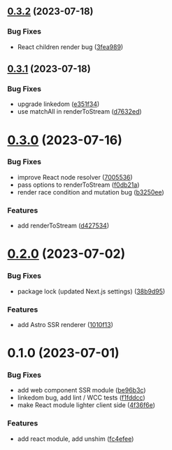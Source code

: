 ## [0.3.2](https://github.com/luwes/wesc/compare/v0.3.1...v0.3.2) (2023-07-18)


### Bug Fixes

* React children render bug ([3fea989](https://github.com/luwes/wesc/commit/3fea9893b295e806f3c76e99c683ee0d79af25d6))



## [0.3.1](https://github.com/luwes/wesc/compare/v0.3.0...v0.3.1) (2023-07-18)


### Bug Fixes

* upgrade linkedom ([e351f34](https://github.com/luwes/wesc/commit/e351f343640ceb0501c8a8680e3eda1e0e97741e))
* use matchAll in renderToStream ([d7632ed](https://github.com/luwes/wesc/commit/d7632edca2c4c4f21d7ec2a436bf8c39c65c8df0))



# [0.3.0](https://github.com/luwes/wesc/compare/v0.2.0...v0.3.0) (2023-07-16)


### Bug Fixes

* improve React node resolver ([7005536](https://github.com/luwes/wesc/commit/7005536f93288b90aec10e74e1277018dbfb614d))
* pass options to renderToStream ([f0db21a](https://github.com/luwes/wesc/commit/f0db21a91b2389e5f3be97ed95043ae446cf2f6f))
* render race condition and mutation bug ([b3250ee](https://github.com/luwes/wesc/commit/b3250eed0aa414399db81d24f92e019cd0c45cc0))


### Features

* add renderToStream ([d427534](https://github.com/luwes/wesc/commit/d4275346778e4c41163f7022080b5d8392e66240))



# [0.2.0](https://github.com/luwes/wesc/compare/v0.1.0...v0.2.0) (2023-07-02)


### Bug Fixes

* package lock (updated Next.js settings) ([38b9d95](https://github.com/luwes/wesc/commit/38b9d959847aaa23c825f8b759d69ed8c73a1bc1))


### Features

* add Astro SSR renderer ([1010f13](https://github.com/luwes/wesc/commit/1010f1304fd97112a070a309e9dd73fee3337249))



# 0.1.0 (2023-07-01)


### Bug Fixes

* add web component SSR module ([be96b3c](https://github.com/luwes/wesc/commit/be96b3c904caec8f46d5b6204908fd756ab63fce))
* linkedom bug, add lint / WCC tests ([f1fddcc](https://github.com/luwes/wesc/commit/f1fddccfd2d221bb49166ce99e43667aebd01356))
* make React module lighter client side ([4f36f6e](https://github.com/luwes/wesc/commit/4f36f6eb97926a9095bffba081e78c02625aa686))


### Features

* add react module, add unshim ([fc4efee](https://github.com/luwes/wesc/commit/fc4efee9cc2f9cd7e2b033e4e0a93652052f6546))



